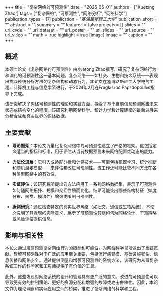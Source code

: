 +++
title = "复杂网络的可预测性"
date = "2025-06-01"
authors = ["Xuetong Zhao"]
tags = ["复杂网络", "可预测性", "网络分析", "网络科学"]
publication_types = [7]
publication = "_塞浦路斯理工大学_"
publication_short = ""
abstract = ""
summary = ""
featured = false
projects = []
slides = ""
url_code = ""
url_dataset = ""
url_poster = ""
url_slides = ""
url_source = ""
url_video = ""
math = true
highlight = true
[image]
image = ""
caption = ""
+++

## 概述

本硕士论文《复杂网络的可预测性》由Xuetong Zhao撰写，研究了复杂网络行为和演化的可预测性这一基本问题。复杂网络——如社交、生物和技术系统——表现出挑战传统分析方法的复杂结构和动态行为。本论文在塞浦路斯理工大学电气工程、计算机工程与信息学系进行，于2024年2月在Fragkiskos Papadopoulos指导下完成。

该研究解决了网络可预测性的理论和实践方面，探索了基于当前信息预测网络未来状态或结构变化的程度。该研究利用网络科学、统计力学和计算建模的最新进展来分析合成和真实世界的网络数据。

## 主要贡献

- **理论框架**：本论文为量化复杂网络中的可预测性建立了严格的框架。这包括定义适当的指标和标准，用于评估从当前数据预测未来网络配置或动态的能力。

- **方法论进展**：它引入或适配分析和计算技术——可能包括机器学习、统计推断和随机游走模型——来评估和改进可预测性。该工作还可能比较不同方法在各种类型网络中的有效性。

- **实证评估**：该研究将所提出的方法应用于一系列网络数据集，展示了可预测性如何随网络拓扑、规模和交互性质而变化。结果可能突出哪些结构特征（如度分布、聚类、模块性）增强或限制可预测性。

- **案例研究**：通过检查特定的真实世界网络（如社交、通信或生物系统），本论文说明了其发现的实际意义，展示了可预测性洞察如何为网络设计、干预策略或风险评估提供信息。

## 影响与相关性

本论文通过澄清预测复杂网络行为的限制和可能性，为网络科学领域做出了重要贡献。理解可预测性对于广泛的应用至关重要，包括流行病建模、基础设施韧性、信息传播和网络安全。通过提供测量和增强可预测性的系统方法，该研究为从事复杂系统工作的科学家和工程师提供了有价值的工具。

此外，这些发现对网络系统的设计和管理具有更广泛的意义。改进的可预测性可以导致更有效的控制策略、更好的资源分配和增强的故障或攻击鲁棒性。因此，本论文作为理论洞察和实际应用之间的桥梁，推进了复杂网络的科学和工程。

